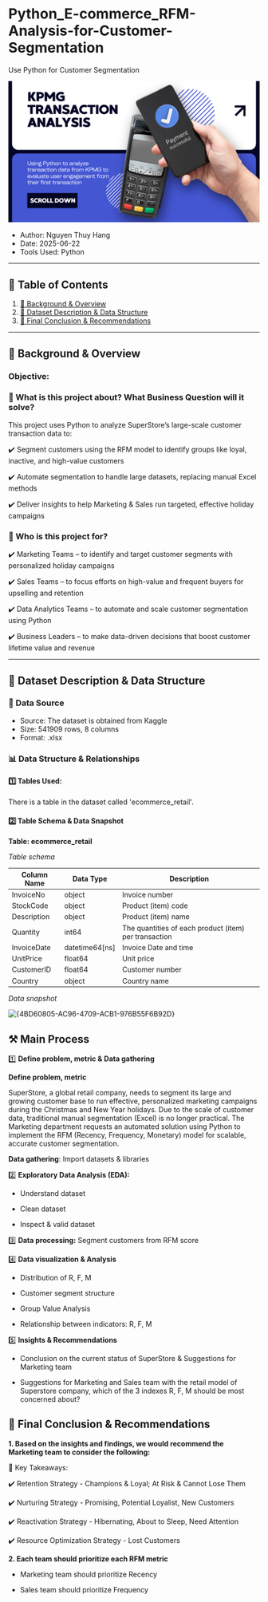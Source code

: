 # Python_E-commerce_RFM-Analysis-for-Customer-Segmentation
Use Python for Customer Segmentation

![KPMG Transaction Analysis](https://github.com/Dorothy-Ho-Vy/Sample_SQL_Python_template/blob/4dee6ff56077b90b1aea82e8517136f7185a77a3/Blue%20White%20Modern%20Payment%20Gateway%20Service%20Twitter%20Post.png.crdownload)

- Author: Nguyen Thuy Hang  
- Date: 2025-06-22
- Tools Used: Python  

---

## 📑 Table of Contents  
1. [📌 Background & Overview](#-background--overview)  
2. [📂 Dataset Description & Data Structure](#-dataset-description--data-structure)  
3. [🔎 Final Conclusion & Recommendations](#-final-conclusion--recommendations)

---

## 📌 Background & Overview  

### Objective:
### 📖 What is this project about? What Business Question will it solve?
This project uses Python to analyze SuperStore’s large-scale customer transaction data to:

✔️ Segment customers using the RFM model to identify groups like loyal, inactive, and high-value customers

✔️ Automate segmentation to handle large datasets, replacing manual Excel methods

✔️ Deliver insights to help Marketing & Sales run targeted, effective holiday campaigns
 


### 👤 Who is this project for?  

✔️ Marketing Teams – to identify and target customer segments with personalized holiday campaigns

✔️ Sales Teams – to focus efforts on high-value and frequent buyers for upselling and retention

✔️ Data Analytics Teams – to automate and scale customer segmentation using Python

✔️ Business Leaders – to make data-driven decisions that boost customer lifetime value and revenue





---

## 📂 Dataset Description & Data Structure  

### 📌 Data Source  
- Source: The dataset is obtained from Kaggle
- Size: 541909 rows, 8 columns
- Format: .xlsx  

### 📊 Data Structure & Relationships  

#### 1️⃣ Tables Used:  
There is a table in the dataset called 'ecommerce_retail'. 

#### 2️⃣ Table Schema & Data Snapshot  

**Table: ecommerce_retail**

*Table schema*

| Column Name | Data Type | Description |  
|-------------|----------|-------------|  
| InvoiceNo  |  object   | Invoice number |  
| StockCode  |  object     | Product (item) code |  
| Description    | object     | Product (item) name |  
| Quantity    | int64   | The quantities of each product (item) per transaction |  
| InvoiceDate    | datetime64[ns]  | Invoice Date and time |  
| UnitPrice    | float64   | Unit price |  
| CustomerID    | float64    | Customer number |  
| Country    | object   | Country name |  

*Data snapshot*

<img width="758" alt="{4BD60805-AC96-4709-ACB1-976B55F6B92D}" src="https://github.com/user-attachments/assets/8d796929-f5b2-4e3f-9ead-396bb2007bde" />





## ⚒️ Main Process

1️⃣ **Define problem, metric & Data gathering**

**Define problem, metric**

SuperStore, a global retail company, needs to segment its large and growing customer base to run effective, personalized marketing campaigns during the Christmas and New Year holidays. Due to the scale of customer data, traditional manual segmentation (Excel) is no longer practical. The Marketing department requests an automated solution using Python to implement the RFM (Recency, Frequency, Monetary) model for scalable, accurate customer segmentation.

**Data gathering**: Import datasets & libraries

2️⃣ **Exploratory Data Analysis (EDA):** 

- Understand dataset 

- Clean dataset

- Inspect & valid dataset

3️⃣ **Data processing:** Segment customers from RFM score

4️⃣ **Data visualization & Analysis** 

- Distribution of R, F, M

- Customer segment structure

- Group Value Analysis

- Relationship between indicators: R, F, M 

5️⃣ **Insights & Recommendations**

- Conclusion on the current status of SuperStore & Suggestions for Marketing team

- Suggestions for Marketing and Sales team with the retail model of Superstore company, which of the 3 indexes R, F, M should be most concerned about?


## 🔎 Final Conclusion & Recommendations  

**1. Based on the insights and findings, we would recommend the Marketing team to consider the following:** 

📌 Key Takeaways:  

✔️ Retention Strategy - Champions & Loyal; At Risk & Cannot Lose Them

✔️ Nurturing Strategy - Promising, Potential Loyalist, New Customers 

✔️ Reactivation Strategy - Hibernating, About to Sleep, Need Attention

✔️ Resource Optimization Strategy - Lost Customers

**2. Each team should prioritize each RFM metric**

- Marketing team should prioritize Recency
  
- Sales team should prioritize Frequency
